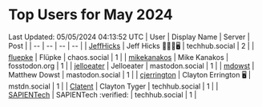 # Top Users for May 2024
Last Updated: 05/05/2024 04:13:52 UTC
| User | Display Name | Server | Post |
| -- | -- | -- | -- |
| [JeffHicks](https://techhub.social/@JeffHicks) | Jeff Hicks 🐶🎼🍷🖥️ | techhub.social | 2 |
| [fluepke](https://chaos.social/@fluepke) | Flüpke | chaos.social | 1 |
| [mikekanakos](https://fosstodon.org/@mikekanakos) | Mike Kanakos | fosstodon.org | 1 |
| [jelloeater](https://mastodon.social/@jelloeater) | Jelloeater | mastodon.social | 1 |
| [mdowst](https://mastodon.social/@mdowst) | Matthew Dowst | mastodon.social | 1 |
| [cjerrington](https://mstdn.social/@cjerrington) | Clayton Errington 🖥️ | mstdn.social | 1 |
| [Clatent](https://techhub.social/@Clatent) | Clayton Tyger | techhub.social | 1 |
| [SAPIENTech](https://techhub.social/@SAPIENTech) | SAPIENTech :verified: | techhub.social | 1 |
